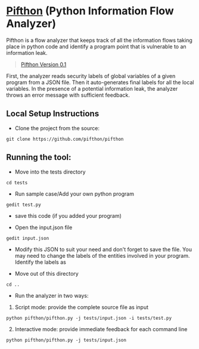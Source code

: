 # [Pifthon](https://github.com/pifthon/pifthon) (Python Information Flow Analyzer)

Pifthon is a flow analyzer that keeps track of all the information flows taking place in python code and identify a program point that is vulnerable to an information leak.

>[Pifthon Version 0.1](https://github.com/pifthon/pifthon) 

First, the analyzer reads security labels of global variables of a given program from a JSON file. Then it auto-generates final labels for all the local variables. In the presence of a potential information leak, the analyzer throws an error message with sufficient feedback.

## Local Setup Instructions

+ Clone the project from the source:

```
git clone https://github.com/pifthon/pifthon
```


## Running the tool:


+ Move into the tests directory

```
cd tests
```

+ Run sample case/Add your own python program
```
gedit test.py
```

+ save this code (if you added your program)


+ Open the input.json file

```
gedit input.json
```

+ Modify this JSON to suit your need and don't forget to save the file. You may need to change the labels of the entities involved in your program. Identify the labels as


+ Move out of this directory

```
cd ..
```

+ Run the analyzer in two ways:

 1. Script mode: provide the complete source file as input
```
python pifthon/pifthon.py -j tests/input.json -i tests/test.py
```
 2. Interactive mode: provide immediate feedback for each command line
```
python pifthon/pifthon.py -j tests/input.json
```
